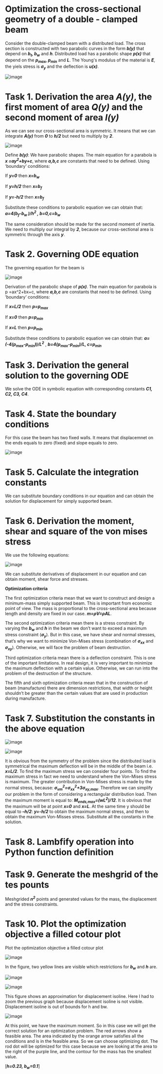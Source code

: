 # Optimization the cross-sectional geometry of a double - clamped beam
Consider the double-clamped beam with a distributed load. The cross section is constructed with two parabolic curves in the form ***b(y)*** that depend on ***b<sub>t</sub>, b<sub>w</sub>*** and ***h***. Distributed load has a parabolic shape ***p(x)*** that depend on the ***p<sub>max</sub>, p<sub>min</sub>*** and ***L***. The Young's modulus of the material is ***E***, the yiels stress is ***σ<sub>y</sub>*** and the deflection is ***u(x)***. 

![image](https://user-images.githubusercontent.com/89813720/194971716-1ac941a8-9e12-453e-9e7c-619f41197742.png)

# Task 1. Derivation the area ***A(y)***, the first moment of area ***Q(y)*** and the second moment of area ***I(y)***

As we can see our cross-sectional area is symmetric. It means that we can integrate ***A(y)*** from ***0*** to ***h/2*** but need to multiply by ***2***.

![image](https://user-images.githubusercontent.com/89813720/194971819-2f12612c-085d-469c-8e03-49d12bf49d15.png)

Define ***b(y)***:
We have parabolic shapes. The main equation for a parabola is
***x =ay<sup>2</sup>+by+c***, where ***a,b,c*** are constants that need to be defined. Using ‘boundary’ conditions: 

If ***y=0*** then ***x=b<sub>w</sub>***

If ***y=h/2*** then ***x=b<sub>f</sub>***

If ***y=-h/2*** then ***x=b<sub>f</sub>***

Substitute these conditions to parabolic equation we can obtain that:
 ***a=4(b<sub>f</sub>-b<sub>w</sub> )/h<sup>2</sup> ,  b=0,c=b<sub>w</sub>***

The same consideration should be made for the second moment of inertia. We need to multiply our integral by ***2***, because our cross-sectional area is symmetric through the axis ***y***.

# Task 2. Governing ODE equation

The governing equation for the beam is 

![image](https://user-images.githubusercontent.com/89813720/195144101-d7c49f4a-02a9-4fb0-8fa5-43ee4604d873.png)

Derivation of the parabolic shape of ***p(x)***. The main equation for parabola is p =ax^2+bx+c, where ***a,b,c*** are constants that need to be defined. Using ‘boundary’ conditions: 

If ***x=L/2*** then ***p=p<sub>max</sub>***

If ***x=0*** then ***p=p<sub>min</sub>***

If ***x=L*** then ***p=p<sub>min</sub>***

Substitute these conditions to parabolic equation we can obtain that:
 ***a=(-4(p<sub>max</sub>-p<sub>min</sub>))/L<sup>2</sup>*** ,  ***b=4(p<sub>max</sub>-p<sub>min</sub>)/L, c=p<sub>min</sub>***
 
# Task 3. Derivation the general solution to the governing ODE

We solve the ODE in symbolic equation with corresponding constants ***C1, C2, C3, C4***.

# Task 4. State the boundary conditions

For this case the beam has two fixed walls. It means that displacemnet on the ends equals to zero (fixed) and slope equals to zero. 

![image](https://user-images.githubusercontent.com/89813720/195144321-4ba6a47b-2270-4411-b73c-c9883f971143.png)

# Task 5. Calculate the integration constants

We can substitute boundary conditions in our equation and can obtain the solution for displacement for simply supported beam. 

# Task 6. Derivation the moment, shear and square of the von mises stress 

We use the following equations:

![image](https://user-images.githubusercontent.com/89813720/195144391-bb4ad757-86e7-404c-be30-87b4bf3b2eca.png)

We can substitute derivatives of displacement in our equation and can obtain moment, shear force and stresses.

**Optimization criteria**

The first optimization criteria mean that we want to construct and design a minimum-mass simply supported beam. This is important from economic point of view. The mass is proportional to the cross-sectional area because length and density are fixed in our case. ***m=ρV=ρAL***. 

The second optimization criteria mean there is a stress constraint. By varying the ***b<sub>w</sub>***  and ***h*** in the beam we don’t want to exceed a maximum stress constraint (***σ<sub>y</sub>***). But in this case, we have shear and normal stresses, that’s why we want to minimize Von-Mises stress (combination of ***σ<sub>xx</sub>*** and ***σ<sub>xy</sub>***). Otherwise, we will face the problem of beam destruction. 

Third optimization criteria mean there is a deflection constraint. This is one of the important limitations. In real design, it is very important to minimize the maximum deflection with a certain value. Otherwise, we can run into the problem of the destruction of the structure. 

The fifth and sixth optimization criteria mean that in the construction of beam (manufacture) there are dimension restrictions, that width or height shouldn’t be greater than the certain values that are used in production during manufacture.

# Task 7. Substitution the constants in the above equation

![image](https://user-images.githubusercontent.com/89813720/195144624-ea72ede0-6aa6-4a52-b621-37bcede906f6.png)

![image](https://user-images.githubusercontent.com/89813720/195144710-1f49265a-ea32-426a-a828-2d3c1c124354.png)


It is obvious from the symmetry of the problem since the distributed load is symmetrical the maximum deflection will be in the middle of the beam i.e. ***x=L/2***.
To find the maximum stress we can consider four points. 
To find the maximum stress in fact we need to understand where the Von-Mises stress is maximum. The greater contribution in Von-Mises stress is made by the normal stress, because: ***σ<sub>vm</sub><sup>2</sup>=σ<sub>xx</sub><sup>2</sup>+3σ<sub>xy,</sub><sub>max</sub>***. Therefore we can simplify our problem in the form of considering a rectangular distribution load.
Then the maximum moment is equal to: 
***M<sub>ends,max</sub>=(wL<sup>2</sup>)/12***.  It is obvious that the maximum will be at point ***x=0*** and ***x=L***.
At the same time y should be equal to ***–h/2***: ***y=-h/2*** to obtain the maximum normal stress, and then to obtain the maximum Von-Misses stress. 
Substitute all the constants in the solution.

# Task 8. Lambfify operation into Python function definition

# Task 9. Generate the meshgrid of the tes pounts

Meshgrided ***n<sup>2</sup>*** points and generated values for the mass, the displacement and the stress constraints. 

# Task 10. Plot the optimization objective a filled cotour plot

Plot the optimization objective a filled cotour plot

![image](https://user-images.githubusercontent.com/89813720/195145078-8f5ac670-a1c1-48a8-aa9c-0e814fc42f35.png)

In the figure, two yellow lines are visible which restrictions for ***b<sub>w</sub>*** and ***h*** are. 

![image](https://user-images.githubusercontent.com/89813720/195145169-b22686e0-fc31-4243-8883-77ed3ad0c2f4.png)

![image](https://user-images.githubusercontent.com/89813720/195145246-c705de54-c220-40f4-bd14-a13ba57be971.png)


This figure shows an approximation for displacement isoline. Here I had to zoom the previous graph because displacement isoline is not visible.  Displacement isoline is out of bounds for h and bw.

![image](https://user-images.githubusercontent.com/89813720/195145361-a1970e9a-8788-4bd0-81de-ab1bef15afd0.png)

At this point, we have the maximum moment. So in this case we will get the correct solution for an optimization problem. The red arrows show a feasible area. The area indicated by the orange arrow satisfies all the conditions and is in the feasible area. So we can choose optimizing dot. The rod dot will be optimized for this case because we are looking at the area to the right of the purple line, and the contour for the mass has the smallest value. 

[***h=0.23, b<sub>w</sub>=0.1***]

